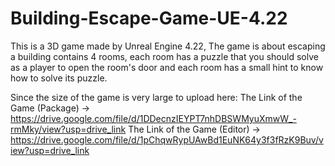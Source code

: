 # Building-Escape-Game-UE-4.22

This is a 3D game made by Unreal Engine 4.22, The game is about escaping a building contains 4 rooms, each room has a puzzle that you should solve as a player to open the room's door and each room has a small hint to know how to solve its puzzle.

Since the size of the game is very large to upload here:
The Link of the Game (Package) -> https://drive.google.com/file/d/1DDecnzIEYPT7nhDBSWMyuXmwW_-rmMky/view?usp=drive_link
The Link of the Game (Editor) -> https://drive.google.com/file/d/1pChqwRypUAwBd1EuNK64y3f3fRzK9Buv/view?usp=drive_link
